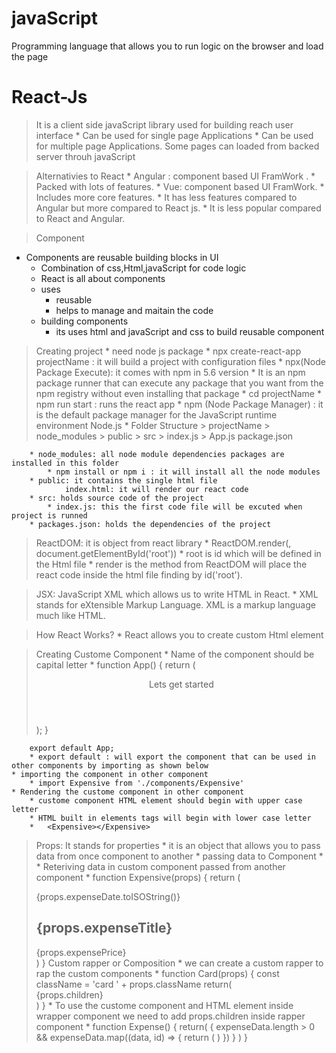 # javaScript
Programming language that allows you to run logic on the browser and load the page

# React-Js
> It is a client side javaScript library used for building reach user interface
	* Can be used for single page Applications
	* Can be used for multiple page Applications. Some pages can loaded from backed server throuh javaScript

> Alternativies to React
	* Angular : component based UI FramWork .
		* Packed with lots of features.
	* Vue: component based UI FramWork. 
		* Includes more core features.
		* It has less features compared to Angular but more compared to React js.
		* It is less popular compared to React and Angular.

> Component
  * Components are reusable building blocks in UI
	* Combination of css,Html,javaScript for code logic 
	* React is all about components
	* uses
		* reusable
		* helps to manage and maitain the code
	* building components
		* its uses html and javaScript and css to build reusable component

> Creating project
	* need node js package
	* npx create-react-app projectName : it will build a project with configuration files
		* npx(Node Package Execute): it comes with npm in 5.6 version
			*  It is an npm package runner that can execute any package that you want from the npm registry without even installing that package
	* cd projectName
	* npm run start : runs the react app
		* npm (Node Package Manager) : it is the default package manager for the JavaScript runtime environment Node.js
	* Folder Structure
		> projectName
		> node_modules
		> public
		> src
			> index.js
			> App.js
		package.json

		* node_modules: all node module dependencies packages are installed in this folder
			* npm install or npm i : it will install all the node modules
		* public: it contains the single html file 
				index.html: it will render our react code
		* src: holds source code of the project
			* index.js: this the first code file will be excuted when project is runned
		* packages.json: holds the dependencies of the project

> ReactDOM: it is object from react library
	* ReactDOM.render(<App />, document.getElementById('root'))
	* root is id which will be defined in the Html file
	* render is the method from ReactDOM will place the react code inside the html file finding by id('root').

> JSX: JavaScript XML which allows us to write HTML in React.
	* XML stands for eXtensible Markup Language. XML is a markup language much like HTML.

> How React Works?
	* React allows you to create custom Html element

> Creating Custome Component
	* Name of the component should be capital letter
	* function App() {
			return (
				<div className="App">
					<header className="App-header">
						<div> Lets get started </div>
					</header>
					<Expensive></Expensive>
				</div>
			);
		}

		export default App;
		* export default : will export the component that can be used in other components by importing as shown below
	* importing the component in other component
		* import Expensive from './components/Expensive'
	* Rendering the custome component in other component
		* custome component HTML element should begin with upper case letter
		* HTML built in elements tags will begin with lower case letter
		*	<Expensive></Expensive>

> Props: It stands for properties
		* it is an object that allows you to pass data from once component to another
		* passing data to Component
			*   <ExpenseItem
						expenseDate={data.expenseDate}
						expenseTitle={data.expenseTitle}
						expensePrice={data.expensePrice}
					/>
		* Reteriving data in custom component passed from another component
			* function Expensive(props) {
					return (
						<div className="expensive_item">
							<div>{props.expenseDate.toISOString()}</div>
							<div className="expensive_item_desc">
								<h2>{props.expenseTitle}</h2>
								<div className="expensive_item_price">{props.expensePrice}</div>
							</div>
						</div>
					)
				}
> Custom rapper or Composition
		* we can create a custom rapper to rap the custom components
			* function Card(props) {
					const className = 'card ' + props.className
					return(
						<div className={className}>{props.children}</div>
					)
				}
		* To use the custome component and HTML element inside wrapper component we need to add props.children inside rapper component
			* function Expense() {
					return(
						<Card className="expenses">
							{
								expenseData.length > 0 && expenseData.map((data, id) => {
									return (
										<ExpenseItem
											key={id}  
											expenseDate={data.expenseDate}
											expenseTitle={data.expenseTitle}
											expensePrice={data.expensePrice}
										/>
									)
								})
							}
						</Card>
					)
				}





